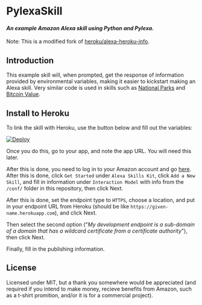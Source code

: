 # PylexaSkill
#### *An example Amazon Alexa skill using Python and Pylexa.*

Note: This is a modified fork of [heroku/alexa-heroku-info](https://github.com/heroku/alexa-heroku-info).

## Introduction
This example skill will, when prompted, get the response of information provided by environmental variables, making it easier to kickstart making an Alexa skill. Very similar code is used in skills such as [National Parks](https://www.amazon.com/ShugaBuga-Development-National-Parks/dp/B0734LBNYX) and [Bitcoin Value](https://www.amazon.com/dp/B0741N7SWN).

## Install to Heroku
To link the skill with Heroku, use the button below and fill out the variables:

[![Deploy](https://www.herokucdn.com/deploy/button.svg)](https://heroku.com/deploy)

Once you do this, go to your app, and note the app URL. You will need this later.

After this is done, you need to log in to your Amazon account and go  [here](https://developer.amazon.com/edw/home.html#/). After this is done, click `Get Started` under `Alexa Skills Kit`, click `Add a New Skill`, and fill in information under `Interaction Model` with info from the `/conf/` folder in this repository, then click Next.

After this is done, set the endpoint type to `HTTPS`, choose a location, and put in your endpoint URL from Heroku (should be like `https://given-name.herokuapp.com`), and click Next.

Then select the second option ("*My development endpoint is a sub-domain of a domain that has a wildcard certificate from a certificate authority*"), then click Next.

Finally, fill in the publishing information.

## License
Licensed under MIT, but a thank you somewhere would be appreciated (and required if you intend to make money, recieve benefits from Amazon, such as a t-shirt promition, and/or it is for a commercial project).
